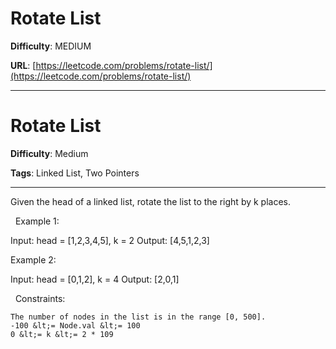 # Rotate List

**Difficulty**: MEDIUM

**URL**: [https://leetcode.com/problems/rotate-list/](https://leetcode.com/problems/rotate-list/)

---

# Rotate List

**Difficulty**: Medium

**Tags**: Linked List, Two Pointers

---

Given the head of a linked&nbsp;list, rotate the list to the right by k places.

&nbsp;
Example 1:


Input: head = [1,2,3,4,5], k = 2
Output: [4,5,1,2,3]


Example 2:


Input: head = [0,1,2], k = 4
Output: [2,0,1]


&nbsp;
Constraints:


	The number of nodes in the list is in the range [0, 500].
	-100 &lt;= Node.val &lt;= 100
	0 &lt;= k &lt;= 2 * 109



